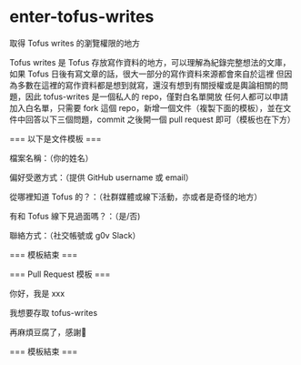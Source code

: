# enter-tofus-writes
取得 Tofus writes 的瀏覽權限的地方

Tofus writes 是 Tofus 存放寫作資料的地方，可以理解為紀錄完整想法的文庫，如果 Tofus 日後有寫文章的話，很大一部分的寫作資料來源都會來自於這裡
但因為多數在這裡的寫作資料都是想到就寫，還沒有想到有關授權或是輿論相關的問題，因此 tofus-writes 是一個私人的 repo，僅對白名單開放
任何人都可以申請加入白名單，只需要 fork 這個 repo，新增一個文件（複製下面的模板），並在文件中回答以下三個問題，commit 之後開一個 pull request 即可（模板也在下方）

=== 以下是文件模板 ===

檔案名稱：（你的姓名）

偏好受邀方式：（提供 GitHub username 或 email）

從哪裡知道 Tofus 的？：（社群媒體或線下活動，亦或者是奇怪的地方）

有和 Tofus 線下見過面嗎？：（是/否)

聯絡方式：（社交帳號或 g0v Slack）

=== 模板結束 ===


=== Pull Request 模板 ===

你好，我是 xxx

我想要存取 tofus-writes

再麻煩豆腐了，感謝🙏

=== 模板結束 ===

